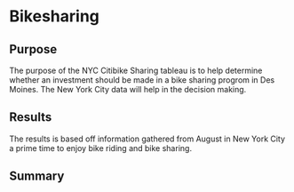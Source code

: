 # Bikesharing

## Purpose

  The purpose of the NYC Citibike Sharing tableau is to help determine whether an investment should be made in a bike sharing progrom in Des Moines.  The New York City data will help in the decision making.  

## Results
The results is based off information gathered from August in New York City a prime time to enjoy bike riding and bike sharing. 

## Summary

